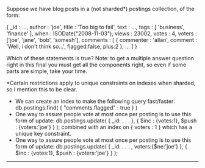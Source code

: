Suppose we have blog posts in a (not sharded*) postings collection, of the form:

{
  _id : …,
  author : 'joe',
  title : 'Too big to fail',
  text : …,
  tags : [ 'business', 'finance' ],
  when : ISODate("2008-11-03"),
  views : 23002,
  votes : 4,
  voters : ['joe', 'jane', 'bob', 'somesh'],
  comments : [
    { commenter : 'allan',
      comment : 'Well, i don't think so…',
      flagged:false, plus:2 },
    ...
  ]
}

Which of these statements is true? Note: to get a multiple answer question right in this final you must get all the components right, so even if some parts are simple, take your time.

*Certain restrictions apply to unique constraints on indexes when sharded, so I mention this to be clear.

* We can create an index to make the following query fast/faster: db.postings.find( { "comments.flagged" : true } )
* One way to assure people vote at most once per posting is to use this form of update: db.postings.update( { _id: . . . }, { $inc : {votes:1}, $push : {voters:'joe'} } ); combined with an index on { voters : 1 } which has a unique key constraint.
* One way to assure people vote at most once per posting is to use this form of update: db.postings.update( { _id: . . . , voters:{$ne:'joe'} }, { $inc : {votes:1}, $push : {voters:'joe'} } );

----
